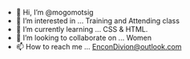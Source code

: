 - 👋 Hi, I’m @mogomotsig
- 👀 I’m interested in ... Training and Attending class
- 🌱 I’m currently learning ... CSS & HTML.
- 💞️ I’m looking to collaborate on ... Women
- 📫 How to reach me ... EnconDivion@outlook.com

<!---
mogomotsigumede/mogomotsigumede is a ✨ special ✨ repository because its `README.md` (this file) appears on your GitHub profile.
You can click the Preview link to take a look at your changes.
--->
